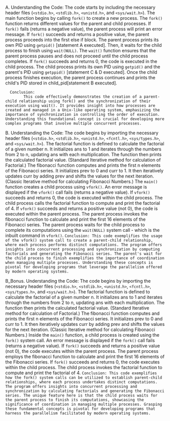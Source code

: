 A.
      Understanding the Code:
            The code starts by including the necessary header files (`<stdio.h>`, `<stdlib.h>`, `<unistd.h>`, and `<sys/wait.h>`).
            The main function begins by calling `fork()` to create a new process. The `fork()` function returns different values for the parent and child processes.
            If `fork()` fails (returns a negative value), the parent process will print an error message.
            If `fork()` succeeds and returns a positive value, the parent process proceeds into the first else if block. The parent process prints its own PID using `getpid()` [statement A executed]. Then, it waits for the child process to finish using `wait(NULL)`. The `wait()` function ensures that the parent process pauses and does not proceed until the child process completes.
            If `fork()` succeeds and returns 0, the code is executed in the child process. The child process prints its own PID using `getpid()` and the parent's PID using `getppid()` [statement C & D executed].
            Once the child process finishes execution, the parent process continues and prints the child's PID stored in child_pid[statement B executed].
      
      Conclusion:
            This code effectively demonstrates the creation of a parent-child relationship using fork() and the synchronization of their execution using wait(). It provides insight into how processes are created and managed in a Unix-like operating system, emphasizing the importance of synchronization in controlling the order of execution. Understanding this foundational concept is crucial for developing more complex programs that involve multiple concurrent processes.




B.
      Understanding the Code:
            The code begins by importing the necessary header files (`<stdio.h>`, `<stdlib.h>`, `<unistd.h>`, `<fcntl.h>`, `<sys/types.h>`, and `<sys/wait.h>`).
            The factorial function is defined to calculate the factorial of a given number n. It initializes ans to 1 and iterates through the numbers from 2 to n, updating ans with each multiplication. The function then prints the calculated factorial value. (Standard Iterative method for calculation of Factorial.)
            The fibonacci function computes and prints the first n elements of the Fibonacci series. It initializes prev to 0 and curr to 1. It then iteratively updates curr by adding prev and shifts the values for the next iteration. (Classic Iterative method for calculating Fibonacci Numbers.)
            The `main()` function creates a child process using `vfork()`. An error message is displayed if the `vfork()` call fails (returns a negative value).
            If `vfork()` succeeds and returns 0, the code is executed within the child process. The child process calls the factorial function to compute and print the factorial of 4.
            If `vfork()` succeeds and returns a positive value (not 0), the code is executed within the parent process. The parent process invokes the fibonacci function to calculate and print the first 16 elements of the Fibonacci series.
            The parent process waits for the child process to complete its computations using the `wait(NULL)` system call - which is the inbuilt command in `vfork()`.
      ```Conclusion:
            This code exemplifies the usage of the vfork() system call to create a parent-child relationship, where each process performs distinct computations. The program offers insights into concurrent processing and synchronization by computing factorials and generating the Fibonacci series. The parent's wait for the child process to finish exemplifies the importance of coordination when managing multiple processes. Understanding these concepts is pivotal for developing programs that leverage the parallelism offered by modern operating systems.```




B_Bonus.
      Understanding the Code:
            The code begins by importing the necessary header files (`<stdio.h>`, `<stdlib.h>`, `<unistd.h>`, `<fcntl.h>`, `<sys/types.h>`, and `<sys/wait.h>`).
            The factorial function is defined to calculate the factorial of a given number n. It initializes ans to 1 and iterates through the numbers from 2 to n, updating ans with each multiplication. The function then prints the calculated factorial value. (Standard Iterative method for calculation of Factorial.)
            The fibonacci function computes and prints the first n elements of the Fibonacci series. It initializes prev to 0 and curr to 1. It then iteratively updates curr by adding prev and shifts the values for the next iteration. (Classic Iterative method for calculating Fibonacci Numbers.)
            Inside the `main()` function, a child process is created using the `fork()` system call. An error message is displayed if the `fork()` call fails (returns a negative value).
            If `fork()` succeeds and returns a positive value (not 0), the code executes within the parent process. The parent process employs the fibonacci function to calculate and print the first 16 elements of the Fibonacci series.
            If `fork()` succeeds and returns 0, the code executes within the child process. The child process invokes the factorial function to compute and print the factorial of 4.
      ```Conclusion:
            This code exemplifies how the fork() system calls can be utilized to establish parent-child relationships, where each process undertakes distinct computations. The program offers insights into concurrent processing and synchronization by calculating factorials and generating the Fibonacci series. The unique feature here is that the child process waits for the parent process to finish its computations, showcasing the significance of coordination in managing multiple processes. Grasping these fundamental concepts is pivotal for developing programs that harness the parallelism facilitated by modern operating systems.```

